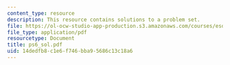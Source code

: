```yaml
---
content_type: resource
description: This resource contains solutions to a problem set.
file: https://ol-ocw-studio-app-production.s3.amazonaws.com/courses/esd-86-models-data-and-inference-for-socio-technical-systems-spring-2007/14dedfb8c1e6f746bba95686c13c18a6_ps6_sol.pdf
file_type: application/pdf
resourcetype: Document
title: ps6_sol.pdf
uid: 14dedfb8-c1e6-f746-bba9-5686c13c18a6
---
```

